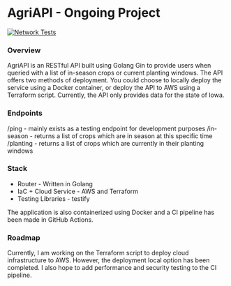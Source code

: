 # AgriAPI - Ongoing Project

[![Network Tests](https://github.com/csj606/agriapi/actions/workflows/network_tests.yml/badge.svg)](https://github.com/csj606/agriapi/actions/workflows/network_tests.yml)

### Overview

AgriAPI is an RESTful API built using Golang Gin to provide users when queried with a list of in-season crops or current planting windows. The API offers two methods of deployment.
You could choose to locally deploy the service using a Docker container, or deploy the API to AWS using a Terraform script. Currently, the API only provides data for the state of Iowa.

### Endpoints

/ping - mainly exists as a testing endpoint for development purposes
/in-season - returns a list of crops which are in season at this specific time
/planting - returns a list of crops which are currently in their planting windows

### Stack

- Router - Written in Golang
- IaC + Cloud Service - AWS and Terraform
- Testing Libraries - testify

The application is also containerized using Docker and a CI pipeline has been made in GitHub Actions.

### Roadmap

Currently, I am working on the Terraform script to deploy cloud infrastructure to AWS. However, the deployment local option has been completed. I also hope to add performance and security testing to the CI pipeline.
